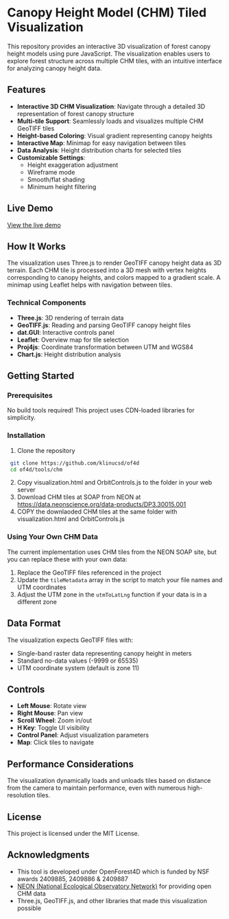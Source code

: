 # Canopy Height Model (CHM) Tiled Visualization

This repository provides an interactive 3D visualization of forest canopy height models using pure JavaScript. The visualization enables users to explore forest structure across multiple CHM tiles, with an intuitive interface for analyzing canopy height data.

## Features

- **Interactive 3D CHM Visualization**: Navigate through a detailed 3D representation of forest canopy structure
- **Multi-tile Support**: Seamlessly loads and visualizes multiple CHM GeoTIFF tiles
- **Height-based Coloring**: Visual gradient representing canopy heights
- **Interactive Map**: Minimap for easy navigation between tiles
- **Data Analysis**: Height distribution charts for selected tiles
- **Customizable Settings**:
  - Height exaggeration adjustment
  - Wireframe mode
  - Smooth/flat shading
  - Minimum height filtering

## Live Demo

[View the live demo](https://of4d-beta.sdsc.edu/chm/visualization.html)

## How It Works

The visualization uses Three.js to render GeoTIFF canopy height data as 3D terrain. Each CHM tile is processed into a 3D mesh with vertex heights corresponding to canopy heights, and colors mapped to a gradient scale. A minimap using Leaflet helps with navigation between tiles.

### Technical Components

- **Three.js**: 3D rendering of terrain data
- **GeoTIFF.js**: Reading and parsing GeoTIFF canopy height files
- **dat.GUI**: Interactive controls panel
- **Leaflet**: Overview map for tile selection
- **Proj4js**: Coordinate transformation between UTM and WGS84
- **Chart.js**: Height distribution analysis

## Getting Started

### Prerequisites

No build tools required! This project uses CDN-loaded libraries for simplicity.

### Installation

1. Clone the repository
  ```bash
   git clone https://github.com/klinucsd/of4d
   cd of4d/tools/chm
   ```
2. Copy visualization.html and OrbitControls.js to the folder in your web server
3. Download CHM tiles at SOAP from NEON at https://data.neonscience.org/data-products/DP3.30015.001
4. COPY the downlaoded CHM tiles at the same folder with visualization.html and OrbitControls.js

### Using Your Own CHM Data

The current implementation uses CHM tiles from the NEON SOAP site, but you can replace these with your own data:

1. Replace the GeoTIFF files referenced in the project
2. Update the `tileMetadata` array in the script to match your file names and UTM coordinates
3. Adjust the UTM zone in the `utmToLatLng` function if your data is in a different zone

## Data Format

The visualization expects GeoTIFF files with:
- Single-band raster data representing canopy height in meters
- Standard no-data values (-9999 or 65535)
- UTM coordinate system (default is zone 11)

## Controls

- **Left Mouse**: Rotate view
- **Right Mouse**: Pan view
- **Scroll Wheel**: Zoom in/out
- **H Key**: Toggle UI visibility
- **Control Panel**: Adjust visualization parameters
- **Map**: Click tiles to navigate

## Performance Considerations

The visualization dynamically loads and unloads tiles based on distance from the camera to maintain performance, even with numerous high-resolution tiles.

## License

This project is licensed under the MIT License.

## Acknowledgments

- This tool is developed under OpenForest4D which is funded by NSF awards 2409885, 2409886 & 2409887
- [NEON (National Ecological Observatory Network)](https://www.neonscience.org/) for providing open CHM data
- Three.js, GeoTIFF.js, and other libraries that made this visualization possible
